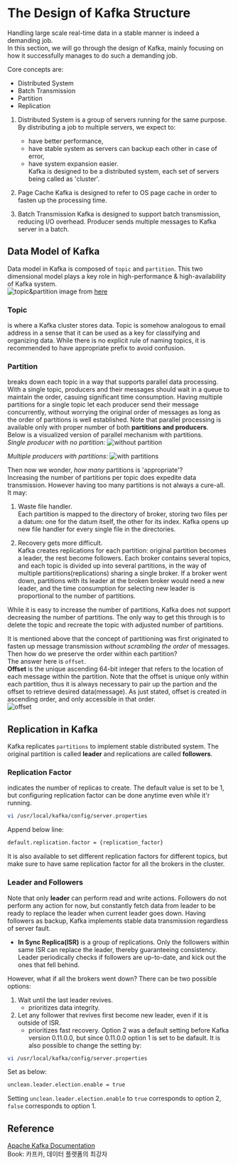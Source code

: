 # The Design of Kafka Structure
Handling large scale real-time data in a stable manner is indeed a demanding job.  
In this section, we will go through the design of Kafka, mainly focusing on how it successfully manages to do such a demanding job.  
  
Core concepts are:
- Distributed System
- Batch Transmission
- Partition
- Replication
  
1. Distributed System
is a group of servers running for the same purpose. By distributing a job to multiple servers, we expect to:  
    - have better performance,
    - have stable system as servers can backup each other in case of error,
    - have system expansion easier.  
Kafka is designed to be a distributed system, each set of servers being called as 'cluster'.
  
2. Page Cache
Kafka is designed to refer to OS page cache in order to fasten up the processing time. 

3. Batch Transmission
Kafka is designed to support batch transmission, reducing I/O overhead. Producer sends multiple messages to Kafka server in a batch.
  
## Data Model of Kafka
Data model in Kafka is composed of `topic` and `partition`. This two dimensional model plays a key role in high-performance & high-availability of Kafka system.     
![topic&partition](img/topic_partition.png)
image from [here](https://linuxhint.com/apache_kafka_partitions/)
  
### Topic
is where a Kafka cluster stores data. Topic is somehow analogous to email address in a sense that it can be used as a key for classifying and organizing data. While there is no explicit rule of naming topics, it is recommended to have appropriate prefix to avoid confusion.
  
### Partition
breaks down each topic in a way that supports parallel data processing. With a single topic, producers and their messages should wait in a queue to maintain the order, casuing significant time consumption. Having multiple partitions for a single topic let each producer send their message concurrently, without worrying the original order of messages as long as the order of partitions is well established. Note that parallel processing is available only with proper number of both **partitions and producers**.  
Below is a visualized version of parallel mechanism with partitions.  
*Single producer with no partition:*
![without partition](img/wo_partition.jpg)
  
*Multiple producers with partitions:*
![with partitions](img/w_partition.jpg)
  
Then now we wonder, *how many* partitions is 'appropriate'?  
Increasing the number of partitions per topic does expedite data transmission. However having too many partitions is not always a cure-all.  
It may:  
1. Waste file handler.  
Each partition is mapped to the directory of broker, storing two files per a datum: one for the datum itself, the other for its index. Kafka opens up new file handler for every single file in the directories.
  
2. Recovery gets more difficult.  
Kafka creates replications for each partition: original partition becomes a leader, the rest become followers. Each broker contains several topics, and each topic is divided up into several partitions, in the way of multiple partitions(replications) sharing a single broker. If a broker went down, partitions with its leader at the broken broker would need a new leader, and the time consumption for selecting new leader is proportional to the number of partitions. 
  
While it is easy to increase the number of partitions, Kafka does not support decreasing the number of partitions. The only way to get this through is to delete the topic and recreate the topic with adjusted number of partitions. 
  
It is mentioned above that the concept of partitioning was first originated to fasten up message transmission *without scrambling the order* of messages. Then how do we preserve the order within each partition?  
The answer here is `offset`.  
**Offset** is the unique ascending 64-bit integer that refers to the location of each message within the partition. Note that the offset is unique only within each partition, thus it is always necessary to pair up the partion and the offset to retrieve desired data(message). As just stated, offset is created in ascending order, and only accessible in that order.      
![offset](img/offset.png)

## Replication in Kafka
Kafka replicates `partitions` to implement stable distributed system. The original partition is called **leader** and replications are called **followers**. 
  
### Replication Factor 
indicates the number of replicas to create. The default value is set to be 1, but configuring replication factor can be done anytime even while it'r running.  
  
```sh
vi /usr/local/kafka/config/server.properties  
```
Append below line:  
```sh
default.replication.factor = {replication_factor}
```
  
It is also available to set different replication factors for different topics, but make sure to have same replication factor for all the brokers in the cluster.
  
### Leader and Followers
Note that only **leader** can perform read and write actions. Followers do not perform any action for now, but constantly fetch data from leader to be ready to replace the leader when current leader goes down. Having followers as backup, Kafka implements stable data transmission regardless of server fault. 
  
* __In Sync Replica(ISR)__ is a group of replications. Only the followers within same ISR can replace the leader, thereby guaranteeing consistency. Leader periodically checks if followers are up-to-date, and kick out the ones that fell behind.
  
However, what if all the brokers went down? There can be two possible options:  
1. Wait until the last leader revives.  
    - prioritizes data integrity.
2. Let any follower that revives first become new leader, even if it is outside of ISR.  
    - prioritizes fast recovery.
Option 2 was a default setting before Kafka version 0.11.0.0, but since 0.11.0.0 option 1 is set to be dafault. It is also possible to change the setting by:  
```sh
vi /usr/local/kafka/config/server.properties  
```
Set as below:  
```sh
unclean.leader.election.enable = true  
```
Setting `unclean.leader.election.enable` to `true` corresponds to option 2, `false` corresponds to option 1.
  

## Reference
[Apache Kafka Documentation](http://kafka.apache.org/081/documentation.html)  
Book: 카프카, 데이터 플랫폼의 최강자


